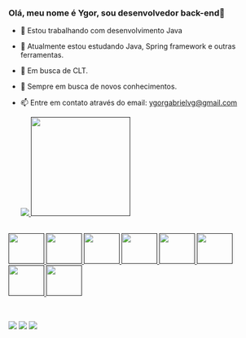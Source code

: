 ### Olá, meu nome é Ygor, sou desenvolvedor back-end👋

- 🔭 Estou trabalhando com desenvolvimento Java 
- 🌱 Atualmente estou estudando Java, Spring framework e outras ferramentas.
- 👜  Em busca de CLT.
- 📖 Sempre em busca de novos conhecimentos.
- 📫 Entre em contato através do email: ygorgabrielvg@gmail.com

  <div>
  <a href="">
  <img heith="180em" src="https://github-readme-stats.vercel.app/api?username=Ygor-Gabriel456&show_icons=true&theme=tokyonight"/>
  <img height="195em" src="https://github-readme-stats.vercel.app/api/top-langs/?username=Ygor-Gabriel456&layout=donut&theme=tokyonight"/>
  </div>

<div style="display: inline_block"><br>
  <img aling="center" height="60" width="70" src="https://cdn.jsdelivr.net/gh/devicons/devicon/icons/java/java-original-wordmark.svg"/>
  <img aling="center" height="60" width="70" src="https://cdn.jsdelivr.net/gh/devicons/devicon/icons/mysql/mysql-original-wordmark.svg"/>
  <img aling="center" height="60" width="70" src="https://cdn.jsdelivr.net/gh/devicons/devicon/icons/spring/spring-original-wordmark.svg"/>
  <img aling="center" height="60" width="70" src="https://cdn.jsdelivr.net/gh/devicons/devicon/icons/docker/docker-original-wordmark.svg"/>
  <img aling="center" height="60" width="70" src="https://cdn.jsdelivr.net/gh/devicons/devicon/icons/github/github-original-wordmark.svg"/>
  <img aling="center" height="60" width="70" src="https://cdn.jsdelivr.net/gh/devicons/devicon/icons/git/git-plain-wordmark.svg" />
  <img aling="center" height="60" width="70" src="https://cdn.jsdelivr.net/gh/devicons/devicon/icons/html5/html5-original.svg" />
  <img aling="center" height="60" width="70" src="https://cdn.jsdelivr.net/gh/devicons/devicon/icons/css3/css3-original.svg" />
</div>

##

<div style="display: inline_block"><br> 
  <a href="https://discord.gg/wagxzStdcR" target="_blank"><img src="https://img.shields.io/badge/Discord-7289DA?style=for-the-badge&logo=discord&logoColor=white" target="_blank"></a>
  <a href = "ygorgabrielvg@gmail.com.com"><img src="https://img.shields.io/badge/Gmail-D14836?style=for-the-badge&logo=gmail&logoColor=white" target="_blank"></a>
  <a href="https://www.linkedin.com/in/ygor-gabriel-vogado-086a8a261/" target="_blank"><img src="https://img.shields.io/badge/-LinkedIn-%230077B5?style=for-the-badge&logo=linkedin&logoColor=white" target="_blank"></a> 
  
</div>

  
